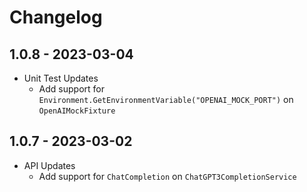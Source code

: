 # Changelog

## 1.0.8 - 2023-03-04
* Unit Test Updates
    * Add support for `Environment.GetEnvironmentVariable("OPENAI_MOCK_PORT")` on `OpenAIMockFixture`
  
## 1.0.7 - 2023-03-02
* API Updates
    * Add support for `ChatCompletion` on `ChatGPT3CompletionService`


  

